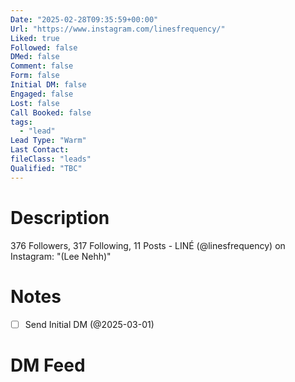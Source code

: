 ```yaml
---
Date: "2025-02-28T09:35:59+00:00"
Url: "https://www.instagram.com/linesfrequency/"
Liked: true
Followed: false
DMed: false
Comment: false
Form: false
Initial DM: false
Engaged: false
Lost: false
Call Booked: false
tags:
  - "lead"
Lead Type: "Warm"
Last Contact:
fileClass: "leads"
Qualified: "TBC"
---
```

# Description
376 Followers, 317 Following, 11 Posts - LINÉ (@linesfrequency) on Instagram: "(Lee Nehh)"
# Notes
- [ ] Send Initial DM (@2025-03-01)
# DM Feed